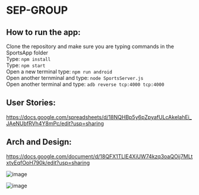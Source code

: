 # SEP-GROUP

## How to run the app:
Clone the repository and make sure you are typing commands in the SportsApp folder<br>
Type: `npm install`<br>
Type: `npm start`<br>
Open a new terminal type: `npm run android`<br>
Open another ternminal and type: `node SportsServer.js`<br>
Open another terminal and type: `adb reverse tcp:4000 tcp:4000`<br>

## User Stories: 
https://docs.google.com/spreadsheets/d/18NQHBp5y6pZpyafULcAkeIahEi_JAeNUbfRVh4Y8mPc/edit?usp=sharing


## Arch and Design: 
https://docs.google.com/document/d/18QFX1TLIE4XiUW74kzq3oaQOij7MLtxtvEqfOoH790k/edit?usp=sharing


![image](https://user-images.githubusercontent.com/55001338/194097667-baa0c68a-e447-485c-9237-aef4f13019d5.png)

![image](https://user-images.githubusercontent.com/55001338/194398792-7c072bcd-f76b-4419-8337-5a8b778ded99.png)

